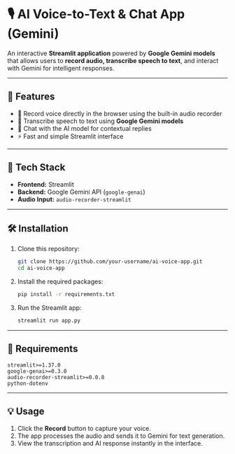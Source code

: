 # 🎙️ AI Voice-to-Text & Chat App (Gemini)

An interactive **Streamlit application** powered by **Google Gemini models** that allows users to **record audio, transcribe speech to text**, and interact with Gemini for intelligent responses.

---

## 🚀 Features

* 🎤 Record voice directly in the browser using the built-in audio recorder
* 🧠 Transcribe speech to text using **Google Gemini models**
* 💬 Chat with the AI model for contextual replies
* ⚡ Fast and simple Streamlit interface

---

## 🧩 Tech Stack

* **Frontend:** Streamlit
* **Backend:** Google Gemini API (`google-genai`)
* **Audio Input:** `audio-recorder-streamlit`

---

## 🛠️ Installation

1. Clone this repository:

   ```bash
   git clone https://github.com/your-username/ai-voice-app.git
   cd ai-voice-app
   ```

2. Install the required packages:

   ```bash
   pip install -r requirements.txt
   ```

3. Run the Streamlit app:

   ```bash
   streamlit run app.py
   ```

---

## 📁 Requirements

```
streamlit>=1.37.0
google-genai>=0.3.0
audio-recorder-streamlit>=0.0.8
python-dotenv
```

---

## 💡 Usage

1. Click the **Record** button to capture your voice.
2. The app processes the audio and sends it to Gemini for text generation.
3. View the transcription and AI response instantly in the interface.